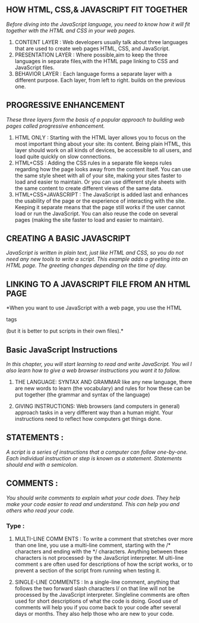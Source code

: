 ## HOW HTML, CSS,& JAVASCRIPT FIT TOGETHER
*Before diving into the JavaScript language, you
need to know how it will fit together with the
HTML and CSS in your web pages.*

1. CONTENT LAYER :
Web developers usually talk about three languages that are used to create web pages
HTML, CSS, and JavaScript.
2. PRESENTATION LAYER :
Where possible,aim to keep the three languages in separate files,with the HTML page linking to
CSS and JavaScript files. 
3. BEHAVIOR LAYER :
Each language forms a separate layer with a different purpose. Each layer, from left to right.
builds on the previous one.
## PROGRESSIVE ENHANCEMENT
*These three layers form the basis of a popular
approach to building web pages called
progressive enhancement.*

1. HTML ONLY :
Starting with the HTML layer
allows you to focus on the most
important thing about your site:
its content.
Being plain HTML, this layer
should work on all kinds of
devices, be accessible to all
users, and load quite quickly on
slow connections.
2. HTML+CSS :
Adding the CSS rules in a
separate file keeps rules
regarding how the page looks
away from the content itself.
You can use the same style sheet
with all of your site, making your
sites faster to load and easier
to maintain. Or you can use
different style sheets with the
same content to create different
views of the same data. 
3. HTML+CSS+JAVASCRIPT :
The JavaScript is added last
and enhances the usability of
the page or the experience of
interacting with the site.
Keeping it separate means
that the page still works if the
user cannot load or run the
JavaScript. You can also reuse
the code on several pages
(making the site faster to load
and easier to maintain). 
## CREATING A BASIC JAVASCRIPT
*JavaScript is written in plain text, just like HTML and CSS, so you do not
need any new tools to write a script. This example adds a greeting into an
HTML page. The greeting changes depending on the time of day.*
## LINKING TO A JAVASCRIPT FILE FROM AN HTML PAGE
*When you want to use JavaScript with a web page, you use the HTML
<script> element to tell the browser it is coming across a script.
Its s re attribute tells people where the JavaScript file is stored.*

## THE SOURCE CODE IS NOT AMENDED
*If you look at the source code for the example
you just created, you will see that the HTML is
still exactly the same.*
 ## PLACING THE SCRIPT IN THE PAGE
 *You may see JavaScript in the HTML between
opening <script> and closing </script> tags
(but it is better to put scripts in their own files).*

## Basic JavaScript Instructions
 *In this chapter, you will start learning to read and write
JavaScript. You wil l also learn how to give a web browser
instructions you want it to follow.*

1. THE LANGUAGE:
SYNTAX AND GRAMMAR
like any new language, there are new
words to learn (the vocabulary) and rules
for how these can be put together (the
grammar and syntax of the language)

2. GIVING INSTRUCTIONS:
Web browsers (and computers in general)
approach tasks in a very different way than
a human might. Your instructions need to
reflect how computers get things done.

## STATEMENTS :
*A script is a series of instructions that a computer can follow one-by-one.
Each individual instruction or step is known as a statement.
Statements should end with a semicolon.*

## COMMENTS :
*You should write comments to explain what your code does.
They help make your code easier to read and understand.
This can help you and others who read your code.*

### Type :
1. MULTI-LINE COMM ENTS :
To write a comment that stretches over more than
one line, you use a multi-line comment, starting with
the /* characters and ending with the */ characters.
Anything between these characters is not processed·
by the JavaScript interpreter.
M ulti-line comment s are often used for descriptions
of how the script works, or to prevent a section of
the script from running when testing it.

2. SINGLE-LINE COMMENTS :
In a single-line comment, anything that follows the
two forward slash characters I/ on that line will not
be processed by the JavaScript interpreter. Singleline comments are often used for short descriptions
of what the code is doing.
Good use of comments will help you if you come
back to your code after several days or months.
They also help those who are new to your code. 
